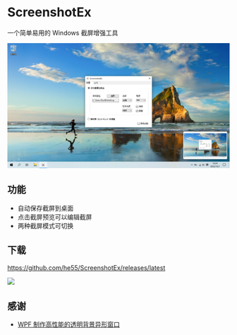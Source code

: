 # ScreenshotEx
一个简单易用的 Windows 截屏增强工具

![](Screenshot.png)

## 功能
- 自动保存截屏到桌面
- 点击截屏预览可以编辑截屏
- 两种截屏模式可切换

## 下载
https://github.com/he55/ScreenshotEx/releases/latest

<a href="https://www.microsoft.com/store/apps/9MT9K9LCW707">
    <img src="https://getbadgecdn.azureedge.net/images/English_L.png" height="104">
</a>

## 感谢
- [WPF 制作高性能的透明背景异形窗口](https://blog.walterlv.com/post/wpf-transparent-window-without-allows-transparency.html)
